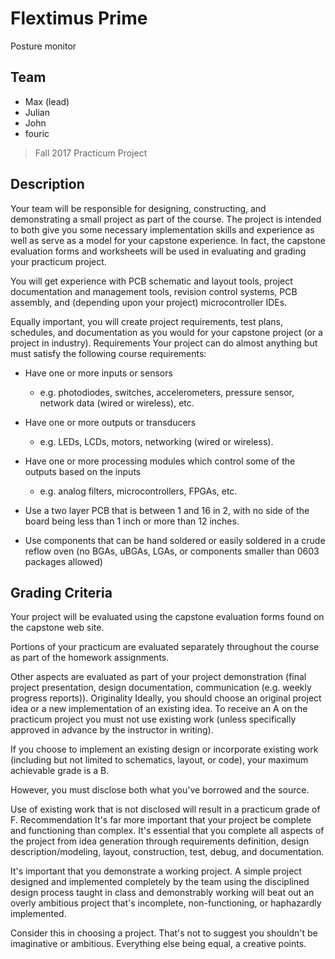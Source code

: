 # Flextimus Prime

Posture monitor

## Team

- Max (lead)
- Julian
- John
- fouric

> Fall 2017
> Practicum Project

## Description

Your team will be responsible for designing, constructing, and demonstrating a small project as part of the course. The project is intended to both give you some necessary implementation skills and experience as well as serve as a model for your capstone experience. In fact, the capstone evaluation forms and worksheets will be used in evaluating and grading your practicum project.

You will get experience with PCB schematic and layout tools, project documentation and management tools, revision control systems, PCB assembly, and (depending upon your project) microcontroller IDEs.

Equally important, you will create project requirements, test plans, schedules, and documentation as you would for your capstone project (or a project in industry). Requirements Your project can do almost anything but must satisfy the following course requirements:

- Have one or more inputs or sensors
  - e.g. photodiodes, switches, accelerometers, pressure sensor, network data (wired or wireless), etc.

- Have one or more outputs or transducers
  - e.g. LEDs, LCDs, motors, networking (wired or wireless).

- Have one or more processing modules which control some of the outputs based on the inputs
  - e.g. analog filters, microcontrollers, FPGAs, etc.

- Use a two layer PCB that is between 1 and 16 in 2, with no side of the board being less than 1 inch or more than 12 inches.

- Use components that can be hand soldered or easily soldered in a crude reflow oven (no BGAs, uBGAs, LGAs, or components smaller than 0603 packages allowed)

## Grading Criteria

Your project will be evaluated using the capstone evaluation forms found on the capstone web site.

Portions of your practicum are evaluated separately throughout the course as part of the homework assignments.

Other aspects are evaluated as part of your project demonstration (final project presentation, design documentation, communication (e.g. weekly progress reports)). Originality Ideally, you should choose an original project idea or a new implementation of an existing idea. To receive an A on the practicum project you must not use existing work (unless specifically approved in advance by the instructor in writing).

If you choose to implement an existing design or incorporate existing work (including but not limited to schematics, layout, or code), your maximum achievable grade is a B.

However, you must disclose both what you've borrowed and the source.

Use of existing work that is not disclosed will result in a practicum grade of F. Recommendation It's far more important that your project be complete and functioning than complex. It's essential that you complete all aspects of the project from idea generation through requirements definition, design description/modeling, layout, construction, test, debug, and documentation.

It's important that you demonstrate a working project. A simple project designed and implemented completely by the team using the disciplined design process taught in class and demonstrably working will beat out an overly ambitious project that's incomplete, non-functioning, or haphazardly implemented.

Consider this in choosing a project. That's not to suggest you shouldn't be imaginative or ambitious. Everything else being equal, a creative points.
